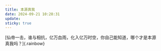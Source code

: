 ```yaml
---
title: 本源真我
date: 2024-09-21 10:28:31
update: 
sticky: true 
---
```


[仙帝一击，谁与相抗，亿万血雨，化入亿万时空，你自己能知道，哪个才是本源真我吗？]{.rainbow}

